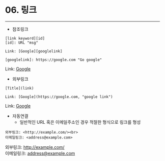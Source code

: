 # 06. 링크
<hr>

- 참조링크
```
[link keyword][id]
[id]: URL "msg"
```
```
Link: [Google][googlelink]

[googlelink]: https://google.com "Go google"
```
Link: [Google][googlelink]

[googlelink]: https://google.com "Go google"


- 외부링크
```
[Title](link)
```
```
Link: [Google](https://google.com, "google link")
```
Link: [Google](https://google.com, "google link")


- 자동연결
  * 일반적인 URL 혹은 이메일주소인 경우 적절한 형식으로 링크를 형성
```
외부링크: <http://example.com/><br>
이메일링크: <address@example.com>
```
외부링크: <http://example.com/><br>
이메일링크: <address@example.com>
